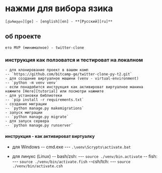 # нажми для вибора язика

    [ქართული][ge] - [english][en] - **[Русский][ru]**

## об проекте
    ето MVP (минималное) - twitter-clone

### инструкция как ползоватся и тестироват на локалном
    - для клонирование проект в вашем комп
    -- `https://github.com/bitcamp-ge/twitter-clone-py-t2.git`
    - для создание виртуалное машини (venv - virtual-environment)
    -- `python -m venv venv`
    - если понадобится инструкция как активироват виртуалное манина
    нажмите [Here][tutorial] или посмотри нажмите
    - для установки библиотеки
    -- `pip install -r requirements.txt`
    - создание миграции
    -- `python manage.py makemigrations`
    - запуск миграции
    -- `python manage.py migrate`
    - для запуск сервера
    -- `python manage.py runserver`

#### инструкция - как активироват виртуалку

- для Windows 
-- cmd.exe
--- `.\venv\Scrypts\activate.bat`

- для линукс (Linux)
-- bash/zsh:
--- `source ./venv/bin.activate`
-- fish:
--- `source ./venv/bin/activate.fish`
--csh/tch:
--- `source ./venv/bin/activate.csh`





[en]: https://github.com/bitcamp-group-2/twitter-clone-py-t2#readme
[ge]: readme.ge.md
[ru]: readme.ru.md